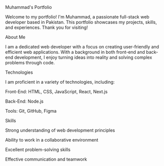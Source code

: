 Muhammad's Portfolio

Welcome to my portfolio! I'm Muhammad, a passionate full-stack web developer based in Pakistan. This portfolio showcases my projects, skills, and experiences. Thank you for visiting!

About Me

I am a dedicated web developer with a focus on creating user-friendly and efficient web applications. With a background in both front-end and back-end development, I enjoy turning ideas into reality and solving complex problems through code.

Technologies

I am proficient in a variety of technologies, including:

Front-End: HTML, CSS, JavaScript, React, Next.js

Back-End: Node.js

Tools: Git, GitHub, Figma

Skills

Strong understanding of web development principles

Ability to work in a collaborative environment

Excellent problem-solving skills

Effective communication and teamwork
